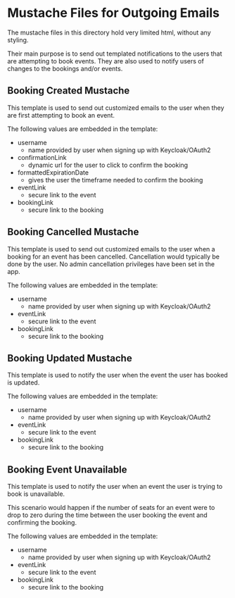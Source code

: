 # Mustache Files for Outgoing Emails

The mustache files in this directory hold very limited html, without any styling.

Their main purpose is to send out templated notifications to the users that are attempting to book events.
They are also used to notify users of changes to the bookings and/or events.

## Booking Created Mustache
This template is used to send out customized emails to the user when they are first attempting to book an event.

The following values are embedded in the template:
- username
  - name provided by user when signing up with Keycloak/OAuth2
- confirmationLink
  - dynamic url for the user to click to confirm the booking
- formattedExpirationDate
  - gives the user the timeframe needed to confirm the booking
- eventLink
  - secure link to the event
- bookingLink
  - secure link to the booking

## Booking Cancelled Mustache
This template is used to send out customized emails to the user when a booking for an event has been cancelled.
Cancellation would typically be done by the user. No admin cancellation privileges have been set in the app.

The following values are embedded in the template:
- username
    - name provided by user when signing up with Keycloak/OAuth2
- eventLink
    - secure link to the event
- bookingLink
    - secure link to the booking

## Booking Updated Mustache
This template is used to notify the user when the event the user has booked is updated.

The following values are embedded in the template:
- username
    - name provided by user when signing up with Keycloak/OAuth2
- eventLink
    - secure link to the event
- bookingLink
    - secure link to the booking

## Booking Event Unavailable
This template is used to notify the user when an event the user is trying to book is unavailable.

This scenario would happen if the number of seats for an event were to drop to zero during the time between the user booking the event and confirming the booking.

The following values are embedded in the template:
- username
    - name provided by user when signing up with Keycloak/OAuth2
- eventLink
    - secure link to the event
- bookingLink
    - secure link to the booking
